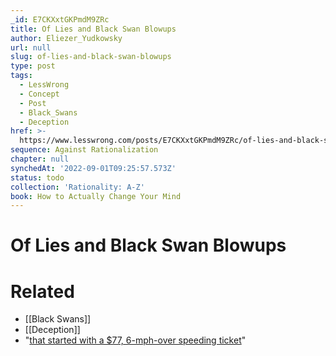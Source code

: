 ```yaml
---
_id: E7CKXxtGKPmdM9ZRc
title: Of Lies and Black Swan Blowups
author: Eliezer_Yudkowsky
url: null
slug: of-lies-and-black-swan-blowups
type: post
tags:
  - LessWrong
  - Concept
  - Post
  - Black_Swans
  - Deception
href: >-
  https://www.lesswrong.com/posts/E7CKXxtGKPmdM9ZRc/of-lies-and-black-swan-blowups
sequence: Against Rationalization
chapter: null
synchedAt: '2022-09-01T09:25:57.573Z'
status: todo
collection: 'Rationality: A-Z'
book: How to Actually Change Your Mind
---
```


# Of Lies and Black Swan Blowups


# Related

- [[Black Swans]]
- [[Deception]]
- "[that started with a $77, 6-mph-over speeding ticket](https://en.wikipedia.org/wiki/Marcus_Einfeld)"